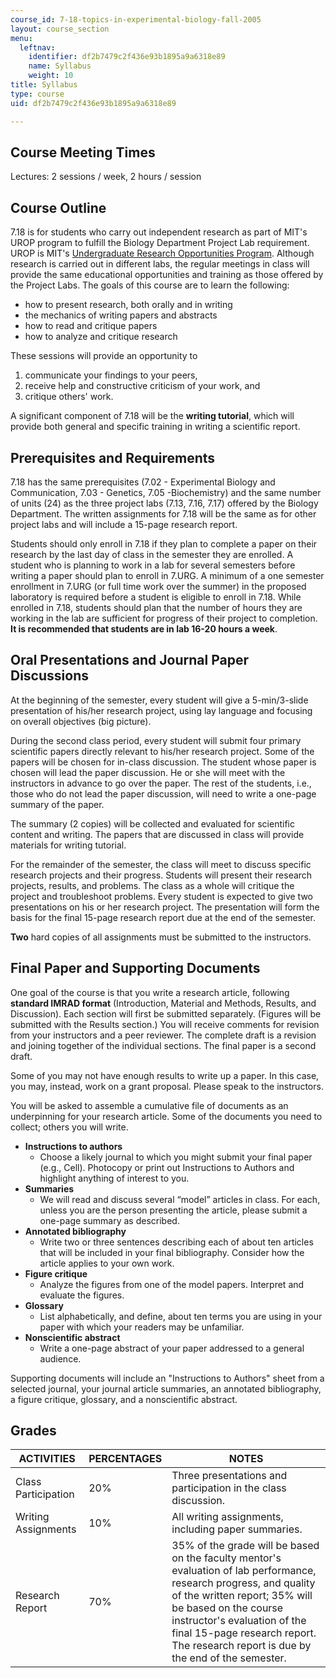 ```yaml
---
course_id: 7-18-topics-in-experimental-biology-fall-2005
layout: course_section
menu:
  leftnav:
    identifier: df2b7479c2f436e93b1895a9a6318e89
    name: Syllabus
    weight: 10
title: Syllabus
type: course
uid: df2b7479c2f436e93b1895a9a6318e89

---
```


Course Meeting Times
--------------------

Lectures: 2 sessions / week, 2 hours / session

Course Outline
--------------

7.18 is for students who carry out independent research as part of MIT's UROP program to fulfill the Biology Department Project Lab requirement. UROP is MIT's [Undergraduate Research Opportunities Program](http://web.mit.edu/urop/). Although research is carried out in different labs, the regular meetings in class will provide the same educational opportunities and training as those offered by the Project Labs. The goals of this course are to learn the following:

*   how to present research, both orally and in writing
*   the mechanics of writing papers and abstracts
*   how to read and critique papers
*   how to analyze and critique research

These sessions will provide an opportunity to

1.  communicate your findings to your peers,
2.  receive help and constructive criticism of your work, and
3.  critique others' work.

A significant component of 7.18 will be the **writing tutorial**, which will provide both general and specific training in writing a scientific report.

Prerequisites and Requirements
------------------------------

7.18 has the same prerequisites (7.02 - Experimental Biology and Communication, 7.03 - Genetics, 7.05 -Biochemistry) and the same number of units (24) as the three project labs (7.13, 7.16, 7.17) offered by the Biology Department. The written assignments for 7.18 will be the same as for other project labs and will include a 15-page research report.

Students should only enroll in 7.18 if they plan to complete a paper on their research by the last day of class in the semester they are enrolled. A student who is planning to work in a lab for several semesters before writing a paper should plan to enroll in 7.URG. A minimum of a one semester enrollment in 7.URG (or full time work over the summer) in the proposed laboratory is required before a student is eligible to enroll in 7.18. While enrolled in 7.18, students should plan that the number of hours they are working in the lab are sufficient for progress of their project to completion. **It is recommended that students are in lab 16-20 hours a week**.

Oral Presentations and Journal Paper Discussions
------------------------------------------------

At the beginning of the semester, every student will give a 5-min/3-slide presentation of his/her research project, using lay language and focusing on overall objectives (big picture).

During the second class period, every student will submit four primary scientific papers directly relevant to his/her research project. Some of the papers will be chosen for in-class discussion. The student whose paper is chosen will lead the paper discussion. He or she will meet with the instructors in advance to go over the paper. The rest of the students, i.e., those who do not lead the paper discussion, will need to write a one-page summary of the paper.

The summary (2 copies) will be collected and evaluated for scientific content and writing. The papers that are discussed in class will provide materials for writing tutorial.

For the remainder of the semester, the class will meet to discuss specific research projects and their progress. Students will present their research projects, results, and problems. The class as a whole will critique the project and troubleshoot problems. Every student is expected to give two presentations on his or her research project. The presentation will form the basis for the final 15-page research report due at the end of the semester.

**Two** hard copies of all assignments must be submitted to the instructors.

Final Paper and Supporting Documents
------------------------------------

One goal of the course is that you write a research article, following **standard IMRAD format** (Introduction, Material and Methods, Results, and Discussion). Each section will first be submitted separately. (Figures will be submitted with the Results section.) You will receive comments for revision from your instructors and a peer reviewer. The complete draft is a revision and joining together of the individual sections. The final paper is a second draft.

Some of you may not have enough results to write up a paper. In this case, you may, instead, work on a grant proposal. Please speak to the instructors.

You will be asked to assemble a cumulative file of documents as an underpinning for your research article. Some of the documents you need to collect; others you will write.

*   **Instructions to authors**
    *   Choose a likely journal to which you might submit your final paper (e.g., Cell). Photocopy or print out Instructions to Authors and highlight anything of interest to you.
*   **Summaries**
    *   We will read and discuss several “model” articles in class. For each, unless you are the person presenting the article, please submit a one-page summary as described.
*   **Annotated bibliography**
    *   Write two or three sentences describing each of about ten articles that will be included in your final bibliography. Consider how the article applies to your own work.
*   **Figure critique**
    *   Analyze the figures from one of the model papers. Interpret and evaluate the figures.
*   **Glossary**
    *   List alphabetically, and define, about ten terms you are using in your paper with which your readers may be unfamiliar.
*   **Nonscientific abstract**
    *   Write a one-page abstract of your paper addressed to a general audience.

Supporting documents will include an "Instructions to Authors" sheet from a selected journal, your journal article summaries, an annotated bibliography, a figure critique, glossary, and a nonscientific abstract.

Grades
------

| ACTIVITIES | PERCENTAGES | NOTES |
| --- | --- | --- |
| Class Participation | 20% | Three presentations and participation in the class discussion. |
| Writing Assignments | 10% | All writing assignments, including paper summaries. |
| Research Report | 70% | 35% of the grade will be based on the faculty mentor's evaluation of lab performance, research progress, and quality of the written report; 35% will be based on the course instructor's evaluation of the final 15-page research report. The research report is due by the end of the semester.